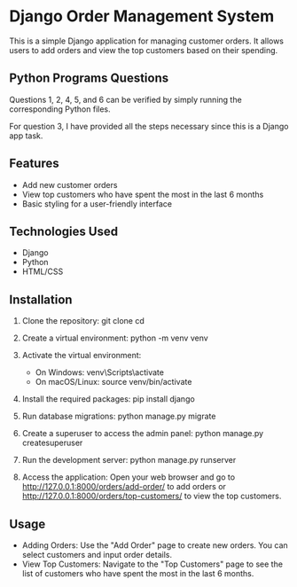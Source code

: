 # Django Order Management System

This is a simple Django application for managing customer orders. It allows users to add orders and view the top customers based on their spending.

## Python Programs Questions

Questions 1, 2, 4, 5, and 6 can be verified by simply running the corresponding Python files.

For question 3, I have provided all the steps necessary since this is a Django app task.

## Features

- Add new customer orders
- View top customers who have spent the most in the last 6 months
- Basic styling for a user-friendly interface

## Technologies Used

- Django
- Python
- HTML/CSS

## Installation

1. Clone the repository:
   git clone <repository-url>
   cd <repository-directory>

2. Create a virtual environment:
   python -m venv venv

3. Activate the virtual environment:
   - On Windows: venv\Scripts\activate
   - On macOS/Linux: source venv/bin/activate

4. Install the required packages:
   pip install django

5. Run database migrations:
   python manage.py migrate

6. Create a superuser to access the admin panel:
   python manage.py createsuperuser

7. Run the development server:
   python manage.py runserver

8. Access the application:
   Open your web browser and go to http://127.0.0.1:8000/orders/add-order/ to add orders or http://127.0.0.1:8000/orders/top-customers/ to view the top customers.

## Usage

- Adding Orders: Use the "Add Order" page to create new orders. You can select customers and input order details.
- View Top Customers: Navigate to the "Top Customers" page to see the list of customers who have spent the most in the last 6 months.

